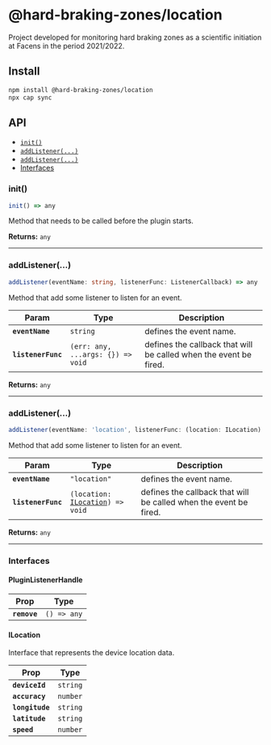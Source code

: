 # @hard-braking-zones/location

Project developed for monitoring hard braking zones as a scientific initiation at Facens in the period 2021/2022.

## Install

```bash
npm install @hard-braking-zones/location
npx cap sync
```

## API

<docgen-index>

* [`init()`](#init)
* [`addListener(...)`](#addlistener)
* [`addListener(...)`](#addlistener)
* [Interfaces](#interfaces)

</docgen-index>

<docgen-api>
<!--Update the source file JSDoc comments and rerun docgen to update the docs below-->

### init()

```typescript
init() => any
```

Method that needs to be called before the plugin starts.

**Returns:** <code>any</code>

--------------------


### addListener(...)

```typescript
addListener(eventName: string, listenerFunc: ListenerCallback) => any
```

Method that add some listener to listen for an event.

| Param              | Type                                            | Description                                                       |
| ------------------ | ----------------------------------------------- | ----------------------------------------------------------------- |
| **`eventName`**    | <code>string</code>                             | defines the event name.                                           |
| **`listenerFunc`** | <code>(err: any, ...args: {}) =&gt; void</code> | defines the callback that will be called when the event be fired. |

**Returns:** <code>any</code>

--------------------


### addListener(...)

```typescript
addListener(eventName: 'location', listenerFunc: (location: ILocation) => void) => any
```

Method that add some listener to listen for an event.

| Param              | Type                                                                   | Description                                                       |
| ------------------ | ---------------------------------------------------------------------- | ----------------------------------------------------------------- |
| **`eventName`**    | <code>"location"</code>                                                | defines the event name.                                           |
| **`listenerFunc`** | <code>(location: <a href="#ilocation">ILocation</a>) =&gt; void</code> | defines the callback that will be called when the event be fired. |

**Returns:** <code>any</code>

--------------------


### Interfaces


#### PluginListenerHandle

| Prop         | Type                      |
| ------------ | ------------------------- |
| **`remove`** | <code>() =&gt; any</code> |


#### ILocation

Interface that represents the device location data.

| Prop            | Type                |
| --------------- | ------------------- |
| **`deviceId`**  | <code>string</code> |
| **`accuracy`**  | <code>number</code> |
| **`longitude`** | <code>string</code> |
| **`latitude`**  | <code>string</code> |
| **`speed`**     | <code>number</code> |

</docgen-api>
